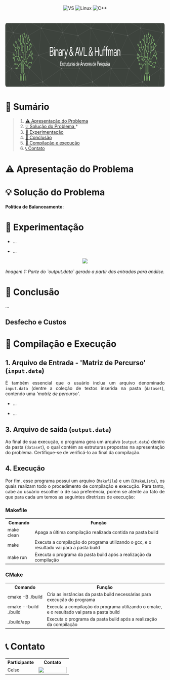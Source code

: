 <div align="center" style="display: inline_block">
  <img align="center" alt="VS" src="https://img.shields.io/badge/Visual_Studio_Code-0078D4?style=for-the-badge&logo=visual%20studio%20code&logoColor=white" />
  <img align="center" alt="Linux" src="https://img.shields.io/badge/Linux-FCC624?style=for-the-badge&logo=linux&logoColor=black" />
  <img align="center" alt="C++" src="https://img.shields.io/badge/C%2B%2B-00599C?style=for-the-badge&logo=c%2B%2B&logoColor=white" />
</div>

<h1 align="center">
    <a>
        <img alt="Banner" title="#Banner" style="object-fit: fill; height:200px;" src="imgs/header-image.png" />
    </a>
</h1>

# 📌 Sumário

>1. [⚠️ Apresentação do Problema ](#%EF%B8%8F-apresentação-do-problema)
>2. [💡 Solução do Problema ](#-solu%C3%A7%C3%A3o-do-problema)
>		* 
>4. [🔬 Experimentação](#-experimenta%C3%A7%C3%A3o)
>5. [🎯 Conclusão](#-conclus%C3%A3o)
>6. [🔄 Compilação e execução](#-compila%C3%A7%C3%A3o-e-execu%C3%A7%C3%A3o)
>7. [📞 Contato](#-contato)

# ⚠️ Apresentação do Problema 

<div align="justify">



</div>

# 💡 Solução do Problema 

<div align="justify">
	


</div>

**Política de Balanceamento**:


# 🔬 Experimentação 

<div align="justify">

- ...

- ...

</div>

<p align="center">
<img src="imgs/teoria.png" width="600"/> 
</p>
<p align="center">
<em>Imagem 1: Parte do `output.data` gerado a partir das entradas para análise. </em>
</p>

# 🎯 Conclusão 

<div align="justify">

...

</div>

## Desfecho e Custos

<div align="justify">
	


</div>

# 🔄 Compilação e Execução 

## 1. Arquivo de Entrada - 'Matriz de Percurso' (`input.data`)

<div align="justify">

É também essencial que o usuário inclua um arquivo denominado `input.data` (dentre a coleção de textos inserida na pasta (`dataset`), contendo uma _'matriz de percurso'_.

 - ...
 
 - ...

</div>

## 3. Arquivo de saída (`output.data`)
<div align="justify">

Ao final de sua execução, o programa gera um arquivo (`output.data`) dentro da pasta (`dataset`), o qual contém as estruturas propostas na apresentação do problema. Certifique-se de verificá-lo ao final da compilação.

</div>

## 4. Execução

<div align="justify">

Por fim, esse programa possui um arquivo (`Makefile`) e um (`CMakeLists`), os quais realizam todo o procedimento de compilação e execução. Para tanto, cabe ao usuário escolher o de sua preferência, porém se atente ao fato de que para cada um temos as seguintes diretrizes de execução:

</div>

### Makefile

<table align="center">
  <tr>
    <th>Comando</th>
    <th>Função</th>
  </tr>
  <tr>
    <td>make clean</td>
    <td>Apaga a última compilação realizada contida na pasta build</td>
  </tr>
  <tr>
    <td>make</td>
    <td>Executa a compilação do programa utilizando o gcc, e o resultado vai para a pasta build</td>
  </tr>
  <tr>
    <td>make run</td>
    <td>Executa o programa da pasta build após a realização da compilação</td>
  </tr>
</table>
	
### CMake

<table align="center">
  <tr>
    <th>Comando</th>
    <th>Função</th>
  </tr>
  <tr>
    <td>cmake -B ./build</td>
    <td>Cria as instâncias da pasta build necessárias para execução do programa</td>
  </tr>
  <tr>
    <td>cmake --build ./build</td>
    <td>Executa a compilação do programa utilizando o cmake, e o resultado vai para a pasta build</td>
  </tr>
  <tr>
    <td>./build/app</td>
    <td>Executa o programa da pasta build após a realização da compilação</td>
  </tr>
</table>

# 📞 Contato

<table align="center">
  <tr>
    <th>Participante</th>
    <th>Contato</th>
  </tr>
  <tr>
    <td>Celso</td>
    <td><a href="https://t.me/celso_vsf"><img align="center" height="20px" width="90px" src="https://img.shields.io/badge/Telegram-2CA5E0?style=for-the-badge&logo=telegram&logoColor=white"/> </td>
  </tr>
</table>